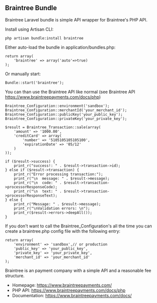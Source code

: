 ## Braintree Bundle

Braintree Laravel bundle is simple API wrapper for Braintree's PHP API.

Install using Artisan CLI:

	php artisan bundle:install braintree


Either auto-load the bundle in application/bundles.php:

	return array(
		'braintree' => array('auto'=>true)
	);

Or manually start:

	Bundle::start('braintree');

You can than use the Braintree API like normal (see Braintree API https://www.braintreepayments.com/docs/php)

	Braintree_Configuration::environment('sandbox');
	Braintree_Configuration::merchantId('your_merchant_id');
	Braintree_Configuration::publicKey('your_public_key');
	Braintree_Configuration::privateKey('your_private_key');

	$result = Braintree_Transaction::sale(array(
		'amount' => '1000.00',
		'creditCard' => array(
			'number' => '5105105105105100',
			'expirationDate' => '05/12'
		)
	));

	if ($result->success) {
		print_r("success!: " . $result->transaction->id);
	} else if ($result->transaction) {
		print_r("Error processing transaction:");
		print_r("\n  message: " . $result->message);
		print_r("\n  code: " . $result->transaction->processorResponseCode);
		print_r("\n  text: " . $result->transaction->processorResponseText);
	} else {
		print_r("Message: " . $result->message);
		print_r("\nValidation errors: \n");
		print_r($result->errors->deepAll());
	}


If you don't want to call the Braintree_Configuration's all the time you can create a braintree.php config file with the following entry:

	return array(
		'environment' => 'sandbox',// or production
		'public_key' => 'your_public_key',
		'private_key' => 'your_private_key',
		'merchant_id' => 'your_merchant_id'
	);

Braintree is an payment company with a simple API and a reasonable fee structure.

- Homepage:		   https://www.braintreepayments.com/
- PHP API: 	  	   https://www.braintreepayments.com/docs/php
- Documentation:   https://www.braintreepayments.com/docs/
